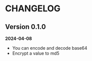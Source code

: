 # CHANGELOG

## Version 0.1.0
**2024-04-08**

- You can encode and decode base64
- Encrypt a value to md5